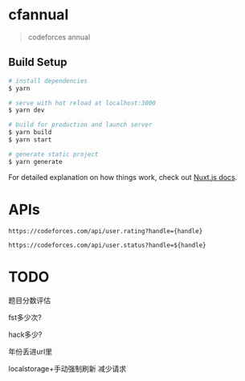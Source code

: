 # cfannual

> codeforces annual

## Build Setup

``` bash
# install dependencies
$ yarn

# serve with hot reload at localhost:3000
$ yarn dev

# build for production and launch server
$ yarn build
$ yarn start

# generate static project
$ yarn generate
```

For detailed explanation on how things work, check out [Nuxt.js docs](https://nuxtjs.org).

# APIs

`https://codeforces.com/api/user.rating?handle={handle}`

`https://codeforces.com/api/user.status?handle=${handle}`

# TODO

题目分数评估

fst多少次?

hack多少?

年份丢进url里

localstorage+手动强制刷新 减少请求

